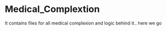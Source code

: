 # Medical_Complextion
It contains files for all medical complexion and logic behind it.. here we go

